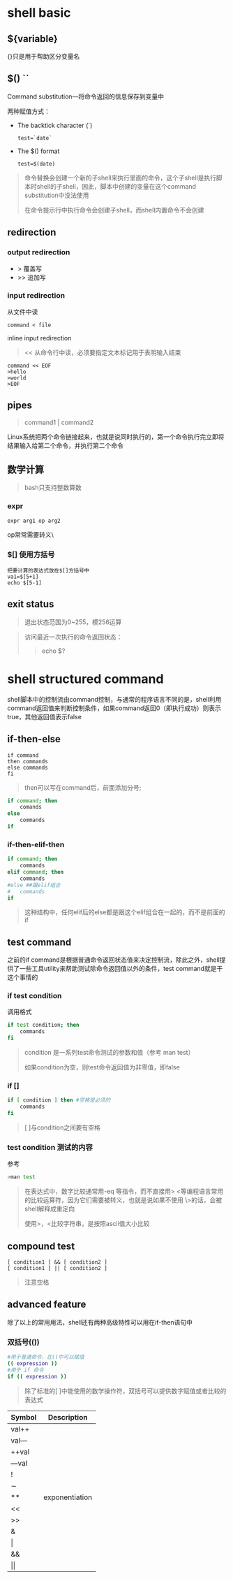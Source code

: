 # shell basic

## ${variable}

{}只是用于帮助区分变量名

## $()	``

Command substitution—将命令返回的信息保存到变量中

两种赋值方式：

* The backtick character (`) 

  ``` shell
  test=`date`
  ```

  

* The $() format

  ```shell
  test=$(date)
  ```

> 命令替换会创建一个新的子shell来执行里面的命令，这个子shell是执行脚本时shell的子shell，因此，脚本中创建的变量在这个command substitution中没法使用
>
> 在命令提示行中执行命令会创建子shell，而shell内置命令不会创建

## redirection

### output redirection

* \> 覆盖写
* \>> 追加写

### input redirection

从文件中读

```shell
command < file
```

inline input redirection

> << 从命令行中读，必须要指定文本标记用于表明输入结束

```shell
command << EOF
>hello
>world
>EOF
```

## pipes

> command1 | command2 

Linux系统把两个命令链接起来，也就是说同时执行的，第一个命令执行完立即将结果输入给第二个命令，并执行第二个命令

## 数学计算

> bash只支持整数算数

### expr

```shell
expr arg1 op arg2
```

op常常需要转义\

### $[]  使用方括号

```shell
把要计算的表达式放在$[]方括号中
va1=$[5+1]
echo $[5-1]
```



## exit status

>退出状态范围为0~255，模256运算

> 访问最近一次执行的命令返回状态：
>
> > echo $?

# shell structured command

shell脚本中的控制流由command控制，与通常的程序语言不同的是，shell利用command返回值来判断控制条件，如果command返回0（即执行成功）则表示true，其他返回值表示false

## if-then-else

```shell
if command 
then commands 
else commands 
fi
```

> then可以写在command后，前面添加分号;

```sh
if command; then
	comands
else
	commands
if
```

### if-then-elif-then

```sh
if command; then
	commands
elif command; then
	commands
#else ##跟elif组合
#	commands
if
```

> 这种结构中，任何elif后的else都是跟这个elif组合在一起的，而不是前面的if

## test command

之前的if command是根据普通命令返回状态值来决定控制流，除此之外，shell提供了一些工具utility来帮助测试除命令返回值以外的条件，test command就是干这个事情的

### if test condition

调用格式

```sh
if test condition; then
	commands
fi
```

> condition 是一系列test命令测试的参数和值（参考 man test）
>
> 如果condition为空，则test命令返回值为非零值，即false

### if []

```sh
if [ condition ] then #空格是必须的
	commands 
fi
```

> [ ]与condition之间要有空格

### test condition 测试的内容

参考

```sh
>man test
```

> 在表达式中，数字比较通常用-eq 等指令，而不直接用> <等编程语言常用的比较运算符，因为它们需要被转义，也就是说如果不使用 \\>的话，会被shell解释成重定向
>
> 使用>，<比较字符串，是按照ascii值大小比较

## compound test

```shell
[ condition1 ] && [ condition2 ]
[ condition1 ] || [ condition2 ]
```

> 注意空格

## advanced feature

除了以上的常用用法，shell还有两种高级特性可以用在if-then语句中

### 双括号(())

```sh
#用于普通命令，在((中可以赋值
(( expression ))
#用于 if 命令
if (( expression ))
```

> 除了标准的[ ]中能使用的数学操作符，双括号可以提供数字赋值或者比较的表达式

| Symbol | Description    |
| ------ | -------------- |
| val++  |                |
| val—   |                |
| ++val  |                |
| —val   |                |
| !      |                |
| ∼      |                |
| **     | exponentiation |
| <<     |                |
| >>     |                |
| &      |                |
| \|     |                |
| &&     |                |
| \|\|   |                |




